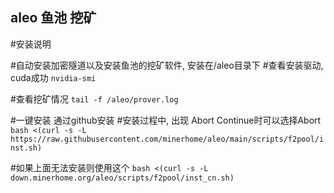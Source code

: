## aleo 鱼池 挖矿
#安装说明

#自动安装加密隧道以及安装鱼池的挖矿软件, 安装在/aleo目录下
#查看安装驱动, cuda成功
```nvidia-smi```

#查看挖矿情况 
```tail -f /aleo/prover.log```



#一键安装 通过github安装
#安装过程中, 出现 Abort Continue时可以选择Abort
```bash <(curl -s -L  https://raw.githubusercontent.com/minerhome/aleo/main/scripts/f2pool/inst.sh)```

#如果上面无法安装则使用这个
```bash <(curl -s -L down.minerhome.org/aleo/scripts/f2pool/inst_cn.sh)```

